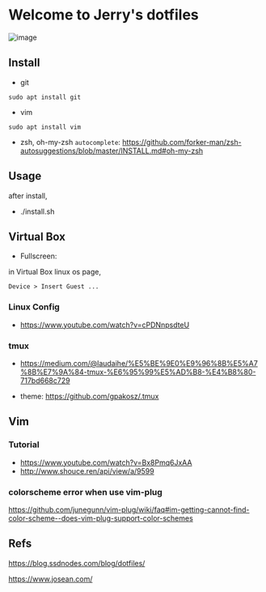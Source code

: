 # Welcome to Jerry's dotfiles

![image](https://user-images.githubusercontent.com/46575401/114321060-b7f21180-9acd-11eb-9b31-e90d2e7b7b23.png)

## Install

- git

```
sudo apt install git
```

- vim

```
sudo apt install vim
```

- zsh, oh-my-zsh
  `autocomplete`: https://github.com/forker-man/zsh-autosuggestions/blob/master/INSTALL.md#oh-my-zsh

## Usage

after install,

- ./install.sh

## Virtual Box

- Fullscreen:

in Virtual Box linux os page,

`Device > Insert Guest ...`

### Linux Config

- https://www.youtube.com/watch?v=cPDNnpsdteU

### tmux

- https://medium.com/@laudaihe/%E5%BE%9E0%E9%96%8B%E5%A7%8B%E7%9A%84-tmux-%E6%95%99%E5%AD%B8-%E4%B8%80-717bd668c729

- theme: https://github.com/gpakosz/.tmux

## Vim

### Tutorial

- https://www.youtube.com/watch?v=Bx8Pmq6JxAA
- http://www.shouce.ren/api/view/a/9599

### colorscheme error when use vim-plug

https://github.com/junegunn/vim-plug/wiki/faq#im-getting-cannot-find-color-scheme--does-vim-plug-support-color-schemes

## Refs

https://blog.ssdnodes.com/blog/dotfiles/

https://www.josean.com/
